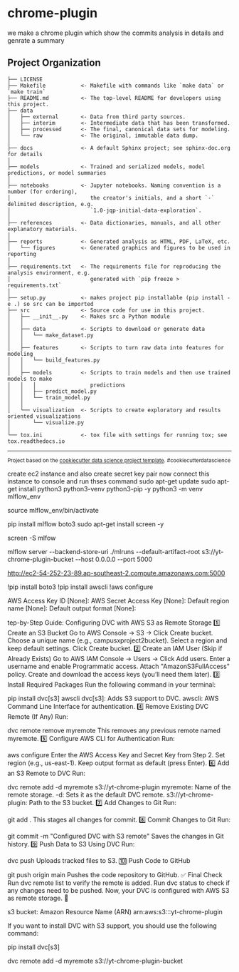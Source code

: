 chrome-plugin
==============================

we make a chrome plugin which show the commits analysis in details and genrate a summary

Project Organization
------------

    ├── LICENSE
    ├── Makefile           <- Makefile with commands like `make data` or `make train`
    ├── README.md          <- The top-level README for developers using this project.
    ├── data
    │   ├── external       <- Data from third party sources.
    │   ├── interim        <- Intermediate data that has been transformed.
    │   ├── processed      <- The final, canonical data sets for modeling.
    │   └── raw            <- The original, immutable data dump.
    │
    ├── docs               <- A default Sphinx project; see sphinx-doc.org for details
    │
    ├── models             <- Trained and serialized models, model predictions, or model summaries
    │
    ├── notebooks          <- Jupyter notebooks. Naming convention is a number (for ordering),
    │                         the creator's initials, and a short `-` delimited description, e.g.
    │                         `1.0-jqp-initial-data-exploration`.
    │
    ├── references         <- Data dictionaries, manuals, and all other explanatory materials.
    │
    ├── reports            <- Generated analysis as HTML, PDF, LaTeX, etc.
    │   └── figures        <- Generated graphics and figures to be used in reporting
    │
    ├── requirements.txt   <- The requirements file for reproducing the analysis environment, e.g.
    │                         generated with `pip freeze > requirements.txt`
    │
    ├── setup.py           <- makes project pip installable (pip install -e .) so src can be imported
    ├── src                <- Source code for use in this project.
    │   ├── __init__.py    <- Makes src a Python module
    │   │
    │   ├── data           <- Scripts to download or generate data
    │   │   └── make_dataset.py
    │   │
    │   ├── features       <- Scripts to turn raw data into features for modeling
    │   │   └── build_features.py
    │   │
    │   ├── models         <- Scripts to train models and then use trained models to make
    │   │   │                 predictions
    │   │   ├── predict_model.py
    │   │   └── train_model.py
    │   │
    │   └── visualization  <- Scripts to create exploratory and results oriented visualizations
    │       └── visualize.py
    │
    └── tox.ini            <- tox file with settings for running tox; see tox.readthedocs.io


--------

<p><small>Project based on the <a target="_blank" href="https://drivendata.github.io/cookiecutter-data-science/">cookiecutter data science project template</a>. #cookiecutterdatascience</small></p>


create ec2 instance and also create secret key pair
now connect this instance to console and run thses command
sudo apt-get update
sudo apt-get install python3 python3-venv python3-pip -y
python3 -m venv mlflow_env
<!-- activate envirement -->
source mlflow_env/bin/activate
<!-- install the screen which automaticall start the mlfow server which any issue  -->
pip install mlflow boto3
sudo apt-get install screen -y
<!-- for starting the screen -->
screen -S mlfow

<!-- server run cammand -->
mlflow server --backend-store-uri ./mlruns --default-artifact-root s3://yt-chrome-plugin-bucket --host 0.0.0.0 --port 5000
<!-- for run server on browser -->
<!-- http://ec2-3-27-214-151.ap-southeast-2.compute.amazonaws.com:5000/
http://ec2-3-25-106-164.ap-southeast-2.compute.amazonaws.com/5000 -->
http://ec2-54-252-23-89.ap-southeast-2.compute.amazonaws.com:5000

<!-- to run in vscode intsall thiss -->
!pip install boto3
!pip install awscli
!aws configure
<!-- give follwing parameter -->
AWS Access Key ID [None]: 
AWS Secret Access Key [None]:
Default region name [None]: 
Default output format [None]: 

tep-by-Step Guide: Configuring DVC with AWS S3 as Remote Storage
1️⃣ Create an S3 Bucket
Go to AWS Console → S3 → Click Create bucket.
Choose a unique name (e.g., campusxproject2bucket).
Select a region and keep default settings.
Click Create bucket.
2️⃣ Create an IAM User (Skip if Already Exists)
Go to AWS IAM Console → Users → Click Add users.
Enter a username and enable Programmatic access.
Attach "AmazonS3FullAccess" policy.
Create and download the access keys (you’ll need them later).
3️⃣ Install Required Packages
Run the following command in your terminal:


pip install dvc[s3] awscli
dvc[s3]: Adds S3 support to DVC.
awscli: AWS Command Line Interface for authentication.
4️⃣ Remove Existing DVC Remote (If Any)
Run:

dvc remote remove myremote
This removes any previous remote named myremote.
5️⃣ Configure AWS CLI for Authentication
Run:


aws configure
Enter the AWS Access Key and Secret Key from Step 2.
Set region (e.g., us-east-1).
Keep output format as default (press Enter).
6️⃣ Add an S3 Remote to DVC
Run:


<!-- dvc remote add -d myremote s3://campusxproject2bucket -->
dvc remote add -d myremote s3://yt-chrome-plugin
myremote: Name of the remote storage.
-d: Sets it as the default DVC remote.
s3://yt-chrome-plugin: Path to the S3 bucket.
7️⃣ Add Changes to Git
Run:


git add .
This stages all changes for commit.
8️⃣ Commit Changes to Git
Run:

git commit -m "Configured DVC with S3 remote"
Saves the changes in Git history.
9️⃣ Push Data to S3 Using DVC
Run:

dvc push
Uploads tracked files to S3.
🔟 Push Code to GitHub

git push origin main
Pushes the code repository to GitHub.
✅ Final Check
Run dvc remote list to verify the remote is added.
Run dvc status to check if any changes need to be pushed.
Now, your DVC is configured with AWS S3 as remote storage. 🚀

s3 bucket:
  Amazon Resource Name (ARN)
arn:aws:s3:::yt-chrome-plugin


If you want to install DVC with S3 support, you should use the following command:


pip install dvc[s3]

dvc remote add -d myremote s3://yt-chrome-plugin-bucket